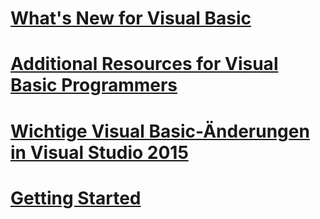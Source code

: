 # [What's New for Visual Basic](whats-new.md)
# [Additional Resources for Visual Basic Programmers](additional-resources.md)
# [Wichtige Visual Basic-Änderungen in Visual Studio 2015](breaking-changes-in-visual-studio-2015.md)
# [Getting Started](index.md)
